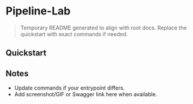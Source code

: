 # Pipeline-Lab

> Temporary README generated to align with root docs. Replace the quickstart with exact commands if needed.

## Quickstart


## Notes
- Update commands if your entrypoint differs.
- Add screenshot/GIF or Swagger link here when available.
